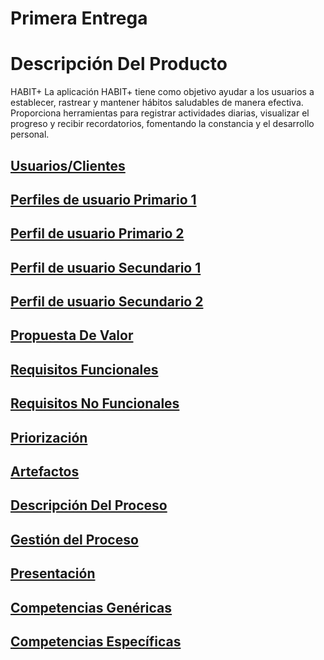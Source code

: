 # Primera Entrega
# Descripción Del Producto
HABIT+
La aplicación HABIT+ tiene como objetivo ayudar a los usuarios a establecer, rastrear y mantener hábitos saludables de manera efectiva. Proporciona herramientas para registrar actividades diarias, visualizar el progreso y recibir recordatorios, fomentando la constancia y el desarrollo personal.

[Usuarios/Clientes](https://github.com/MateoAlejandroCaamalTencle/HABIT/blob/PrimeraEntrega/HABIT%2B/Usuarios%20y%20Clientes) 
-
[Perfiles de usuario Primario 1](https://github.com/MateoAlejandroCaamalTencle/HABIT/blob/PrimeraEntrega/Perfiles%20De%20Usuario/Usuarios%20Primarios/Antonio%20G%C3%B3mez%20Sosa.pdf)
-
[Perfil de usuario Primario 2](https://github.com/MateoAlejandroCaamalTencle/HABIT/blob/PrimeraEntrega/Perfiles%20De%20Usuario/Usuarios%20Primarios/Azul%20L%C3%B3pez%20Lara.pdf)
-
[Perfil de usuario Secundario 1](https://github.com/MateoAlejandroCaamalTencle/HABIT/blob/PrimeraEntrega/Perfiles%20De%20Usuario/Usuarios%20Secundarios/Juan%20Torres%20Chav%C3%A9z.pdf)
-
[Perfil de usuario Secundario 2](https://github.com/MateoAlejandroCaamalTencle/HABIT/blob/PrimeraEntrega/Perfiles%20De%20Usuario/Usuarios%20Secundarios/Maricruz%20Ordo%C3%B1ez%20Pav%C3%B3n.pdf)
-
[Propuesta De Valor](https://github.com/MateoAlejandroCaamalTencle/HABIT/blob/PrimeraEntrega/HABIT%2B/Propuesta%20De%20Valor)
-
[Requisitos Funcionales](https://github.com/MateoAlejandroCaamalTencle/HABIT/blob/PrimeraEntrega/HABIT%2B/Requisitos%20Funcionales)
-
[Requisitos No Funcionales](https://github.com/MateoAlejandroCaamalTencle/HABIT/blob/PrimeraEntrega/HABIT%2B/Requisitos%20No%20Funcionales)
-
[Priorización](https://github.com/MateoAlejandroCaamalTencle/HABIT/blob/PrimeraEntrega/HABIT%2B/Priorizaci%C3%B3n)
-
[Artefactos](https://github.com/MateoAlejandroCaamalTencle/HABIT/blob/PrimeraEntrega/HABIT%2B/Artefactos)
-
[Descripción Del Proceso](https://github.com/MateoAlejandroCaamalTencle/HABIT/blob/PrimeraEntrega/HABIT%2B/Descripci%C3%B3n%20Del%20Proceso)
-
[Gestión del Proceso](https://github.com/MateoAlejandroCaamalTencle/HABIT/blob/PrimeraEntrega/HABIT%2B/Gesti%C3%B3n%20Del%20Proceso)
-
[Presentación](https://github.com/MateoAlejandroCaamalTencle/HABIT/blob/PrimeraEntrega/HABIT%2B/Presentaci%C3%B3n)
-
[Competencias Genéricas](https://github.com/MateoAlejandroCaamalTencle/HABIT/blob/PrimeraEntrega/HABIT%2B/Competencias%20Gen%C3%A9ricas)
-
[Competencias Específicas](https://github.com/MateoAlejandroCaamalTencle/HABIT/blob/PrimeraEntrega/HABIT%2B/Competencias%20Espec%C3%ADficas)
-
